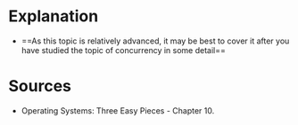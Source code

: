 # Explanation
- ==As this topic is relatively advanced, it may be best to cover it after you have
studied the topic of concurrency in some detail==
# Sources
- Operating Systems: Three Easy Pieces - Chapter 10.